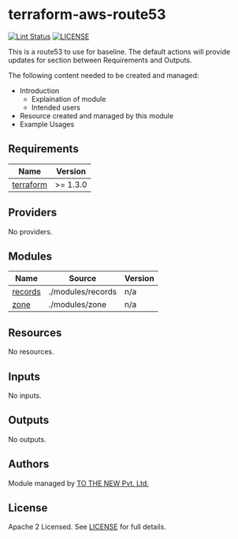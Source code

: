 # terraform-aws-route53

[![Lint Status](https://github.com/tothenew/terraform-aws-route53/workflows/Lint/badge.svg)](https://github.com/tothenew/terraform-aws-route53/actions)
[![LICENSE](https://img.shields.io/github/license/tothenew/terraform-aws-route53)](https://github.com/tothenew/terraform-aws-route53/blob/master/LICENSE)

This is a route53 to use for baseline. The default actions will provide updates for section between Requirements and Outputs.

The following content needed to be created and managed:
 - Introduction
     - Explaination of module 
     - Intended users
 - Resource created and managed by this module
 - Example Usages

<!-- BEGIN_TF_DOCS -->
## Requirements

| Name | Version |
|------|---------|
| <a name="requirement_terraform"></a> [terraform](#requirement\_terraform) | >= 1.3.0 |

## Providers

No providers.

## Modules

| Name | Source | Version |
|------|--------|---------|
| <a name="module_records"></a> [records](#module\_records) | ./modules/records | n/a |
| <a name="module_zone"></a> [zone](#module\_zone) | ./modules/zone | n/a |

## Resources

No resources.

## Inputs

No inputs.

## Outputs

No outputs.
<!-- END_TF_DOCS -->

## Authors

Module managed by [TO THE NEW Pvt. Ltd.](https://github.com/tothenew)

## License

Apache 2 Licensed. See [LICENSE](https://github.com/tothenew/terraform-aws-lambda/blob/main/LICENSE) for full details.
